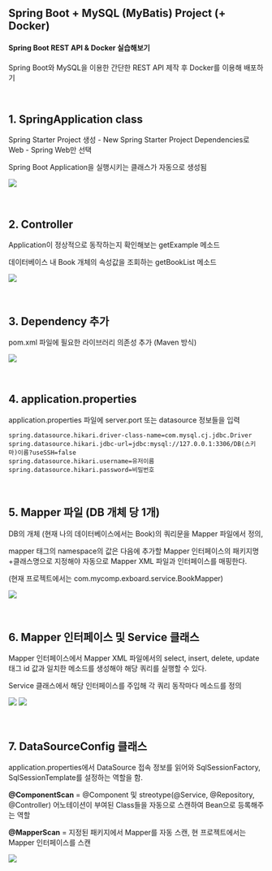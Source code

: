 ## Spring Boot + MySQL (MyBatis) Project (+ Docker)

#### Spring Boot REST API & Docker 실습해보기

Spring Boot와 MySQL을 이용한 간단한 REST API 제작 후 Docker를 이용해 배포하기

<br/>

## 1. SpringApplication class

Spring Starter Project 생성 - New Spring Starter Project Dependencies로 Web - Spring Web만 선택 <br/>

Spring Boot Application을 실행시키는 클래스가 자동으로 생성됨

[![](https://img.shields.io/badge/class-Application%20run%20class-blue)](https://github.com/lgm1007/RESTAPIBoardPractice/blob/master/src/main/java/com/mycomp/exboard/RestapiBoardApplication.java) 

<br/>

## 2. Controller

Application이 정상적으로 동작하는지 확인해보는 getExample 메소드

데이터베이스 내 Book 개체의 속성값을 조회하는 getBookList 메소드

[![](https://img.shields.io/badge/controller-ExController-blue)](https://github.com/lgm1007/RESTAPIBoardPractice/blob/master/src/main/java/com/mycomp/exboard/controller/ExController.java)

<br/>

## 3. Dependency 추가

pom.xml 파일에 필요한 라이브러리 의존성 추가 (Maven 방식)

[![](https://img.shields.io/badge/xml-pom-blueviolet)](https://github.com/lgm1007/RESTAPIBoardPractice/blob/master/pom.xml)

<br/>

## 4. application.properties

application.properties 파일에 server.port 또는 datasource 정보들을 입력

```properties
spring.datasource.hikari.driver-class-name=com.mysql.cj.jdbc.Driver
spring.datasource.hikari.jdbc-url=jdbc:mysql://127.0.0.1:3306/DB(스키마)이름?useSSH=false
spring.datasource.hikari.username=유저이름
spring.datasource.hikari.password=비밀번호
```

<br/>

## 5. Mapper 파일 (DB 개체 당 1개)

DB의 개체 (현재 나의 데이터베이스에서는 Book)의 쿼리문을 Mapper 파일에서 정의,

mapper 태그의 namespace의 값은 다음에 추가할 Mapper 인터페이스의 패키지명+클래스명으로 지정해야 자동으로 Mapper XML 파일과 인터페이스를 매핑한다.

(현재 프로젝트에서는 com.mycomp.exboard.service.BookMapper)

[![](https://img.shields.io/badge/xml-book%20mapper-blueviolet)](https://github.com/lgm1007/RESTAPIBoardPractice/blob/master/src/main/resources/mapper/book-mapper.xml)

<br/>

## 6. Mapper 인터페이스 및 Service 클래스

Mapper 인터페이스에서 Mapper XML 파일에서의 select, insert, delete, update 태그 id 값과 일치한 메소드를 생성해야 해당 쿼리를 실행할 수 있다.

Service 클래스에서 해당 인터페이스를 주입해 각 쿼리 동작마다 메소드를 정의

[![](https://img.shields.io/badge/interface-BookMapper-violet)](https://github.com/lgm1007/RESTAPIBoardPractice/blob/master/src/main/java/com/mycomp/exboard/service/BookMapper.java)   [![](https://img.shields.io/badge/class-BookService-blue)](https://github.com/lgm1007/RESTAPIBoardPractice/blob/master/src/main/java/com/mycomp/exboard/service/BookService.java)

<br/>

## 7. DataSourceConfig 클래스

application.properties에서 DataSource 접속 정보를 읽어와 SqlSessionFactory, SqlSessionTemplate를 설정하는 역할을 함.

**@ComponentScan** = @Component 및 streotype(@Service, @Repository, @Controller) 어노테이션이 부여된 Class들을 자동으로 스캔하여 Bean으로 등록해주는 역할

**@MapperScan** = 지정된 패키지에서 Mapper를 자동 스캔, 현 프로젝트에서는 Mapper 인터페이스를 스캔

[![](https://img.shields.io/badge/class-DataSourceConfig-blue)](https://github.com/lgm1007/RESTAPIBoardPractice/blob/master/src/main/java/com/mycomp/exboard/config/DataSourceConfig.java)

